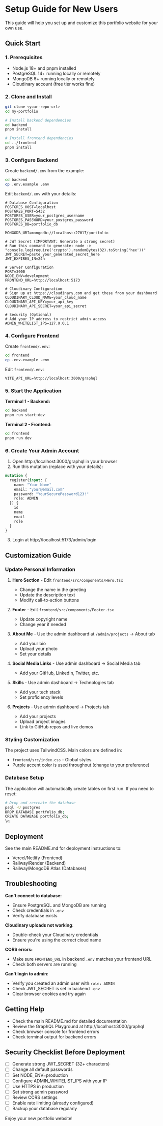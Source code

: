 # Setup Guide for New Users

This guide will help you set up and customize this portfolio website for your own use.

## Quick Start

### 1. Prerequisites
- Node.js 18+ and pnpm installed
- PostgreSQL 14+ running locally or remotely
- MongoDB 6+ running locally or remotely
- Cloudinary account (free tier works fine)

### 2. Clone and Install

```bash
git clone <your-repo-url>
cd my-portfolio

# Install backend dependencies
cd backend
pnpm install

# Install frontend dependencies
cd ../frontend
pnpm install
```

### 3. Configure Backend

Create `backend/.env` from the example:
```bash
cd backend
cp .env.example .env
```

Edit `backend/.env` with your details:

```env
# Database Configuration
POSTGRES_HOST=localhost
POSTGRES_PORT=5432
POSTGRES_USER=your_postgres_username
POSTGRES_PASSWORD=your_postgres_password
POSTGRES_DB=portfolio_db

MONGODB_URI=mongodb://localhost:27017/portfolio

# JWT Secret (IMPORTANT: Generate a strong secret)
# Run this command to generate: node -e "console.log(require('crypto').randomBytes(32).toString('hex'))"
JWT_SECRET=paste_your_generated_secret_here
JWT_EXPIRES_IN=24h

# Server Configuration
PORT=3000
NODE_ENV=development
FRONTEND_URL=http://localhost:5173

# Cloudinary Configuration
# Sign up at https://cloudinary.com and get these from your dashboard
CLOUDINARY_CLOUD_NAME=your_cloud_name
CLOUDINARY_API_KEY=your_api_key
CLOUDINARY_API_SECRET=your_api_secret

# Security (Optional)
# Add your IP address to restrict admin access
ADMIN_WHITELIST_IPS=127.0.0.1
```

### 4. Configure Frontend

Create `frontend/.env`:
```bash
cd frontend
cp .env.example .env
```

Edit `frontend/.env`:
```env
VITE_API_URL=http://localhost:3000/graphql
```

### 5. Start the Application

**Terminal 1 - Backend:**
```bash
cd backend
pnpm run start:dev
```

**Terminal 2 - Frontend:**
```bash
cd frontend
pnpm run dev
```

### 6. Create Your Admin Account

1. Open http://localhost:3000/graphql in your browser
2. Run this mutation (replace with your details):

```graphql
mutation {
  register(input: {
    name: "Your Name"
    email: "your@email.com"
    password: "YourSecurePassword123!"
    role: ADMIN
  }) {
    id
    name
    email
    role
  }
}
```

3. Login at http://localhost:5173/admin/login

## Customization Guide

### Update Personal Information

1. **Hero Section** - Edit `frontend/src/components/Hero.tsx`
   - Change the name in the greeting
   - Update the description text
   - Modify call-to-action buttons

2. **Footer** - Edit `frontend/src/components/Footer.tsx`
   - Update copyright name
   - Change year if needed

3. **About Me** - Use the admin dashboard at `/admin/projects` → About tab
   - Add your bio
   - Upload your photo
   - Set your details

4. **Social Media Links** - Use admin dashboard → Social Media tab
   - Add your GitHub, LinkedIn, Twitter, etc.

5. **Skills** - Use admin dashboard → Technologies tab
   - Add your tech stack
   - Set proficiency levels

6. **Projects** - Use admin dashboard → Projects tab
   - Add your projects
   - Upload project images
   - Link to GitHub repos and live demos

### Styling Customization

The project uses TailwindCSS. Main colors are defined in:
- `frontend/src/index.css` - Global styles
- Purple accent color is used throughout (change to your preference)

### Database Setup

The application will automatically create tables on first run. If you need to reset:

```bash
# Drop and recreate the database
psql -U postgres
DROP DATABASE portfolio_db;
CREATE DATABASE portfolio_db;
\q
```

## Deployment

See the main README.md for deployment instructions to:
- Vercel/Netlify (Frontend)
- Railway/Render (Backend)
- Railway/MongoDB Atlas (Databases)

## Troubleshooting

**Can't connect to database:**
- Ensure PostgreSQL and MongoDB are running
- Check credentials in `.env`
- Verify database exists

**Cloudinary uploads not working:**
- Double-check your Cloudinary credentials
- Ensure you're using the correct cloud name

**CORS errors:**
- Make sure `FRONTEND_URL` in backend `.env` matches your frontend URL
- Check both servers are running

**Can't login to admin:**
- Verify you created an admin user with `role: ADMIN`
- Check JWT_SECRET is set in backend `.env`
- Clear browser cookies and try again

## Getting Help

- Check the main README.md for detailed documentation
- Review the GraphQL Playground at http://localhost:3000/graphql
- Check browser console for frontend errors
- Check terminal output for backend errors

## Security Checklist Before Deployment

- [ ] Generate strong JWT_SECRET (32+ characters)
- [ ] Change all default passwords
- [ ] Set NODE_ENV=production
- [ ] Configure ADMIN_WHITELIST_IPS with your IP
- [ ] Use HTTPS in production
- [ ] Set strong admin password
- [ ] Review CORS settings
- [ ] Enable rate limiting (already configured)
- [ ] Backup your database regularly

Enjoy your new portfolio website!
